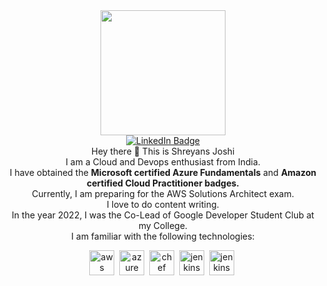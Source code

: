 <div id="header" align="center">
  <img src="https://i.pinimg.com/originals/34/fb/b9/34fbb9aa7bfeb8df98412067d64c2029.gif" width="200"/>

</div>
<div id="badges" align="center">
  <a href="https://www.linkedin.com/in/riya-shah-939783219/">
    <img src="https://img.shields.io/badge/LinkedIn-blue?style=for-the-badge&logo=linkedin&logoColor=white" alt="LinkedIn Badge"/>
  </a>

</div>
<div align="center">Hey there 👋
This is Shreyans Joshi</br>
I am a Cloud and Devops enthusiast from India.</br>
I have obtained the <strong>Microsoft certified Azure Fundamentals</strong> and <strong>Amazon certified Cloud Practitioner badges.</strong></br>
Currently, I am preparing for the AWS Solutions Architect exam.</br>
I love to do content writing.</br> 
In the year 2022, I was the Co-Lead of Google Developer Student Club at my College.</br>
I am familiar with the following technologies:

  <img src="https://a0.awsstatic.com/libra-css/images/logos/aws_logo_smile_1200x630.png" title="aws" width="40" height="40"/>&nbsp;
  <img src="https://th.bing.com/th/id/OIP.YKENnQoVLxdj5twTXB0hCQHaHa?w=203&h=203&c=7&r=0&o=5&dpr=1.3&pid=1.7" title="azure" width="40" height="40" />&nbsp;
  <img src="https://th.bing.com/th/id/OIP.503qr0zfvKj8gpv30NLoiQAAAA?w=211&h=180&c=7&r=0&o=5&dpr=1.3&pid=1.7" title="chef" width="40" height="40" />&nbsp;
  <img src="https://th.bing.com/th/id/OIP.I-wbb2aw9q-zzukchMvSVgAAAA?w=189&h=159&c=7&r=0&o=5&dpr=1.3&pid=1.7" title="jenkins" width="40" height="40" />&nbsp;
  <img src="https://th.bing.com/th/id/OIP.C8WVdizzhz9IXEUyic8iOQHaJ4?w=134&h=180&c=7&r=0&o=5&dpr=1.3&pid=1.7" title="jenkins" width="40" height="40" />&nbsp;
  
</div>
<!--
**joshishreyans/joshishreyans** is a ✨ _special_ ✨ repository because its `README.md` (this file) appears on your GitHub profile.

Here are some ideas to get you started:

- 🔭 I’m currently working on ...
- 🌱 I’m currently learning ...
- 👯 I’m looking to collaborate on ...
- 🤔 I’m looking for help with ...
- 💬 Ask me about ...
- 📫 How to reach me: ...
- 😄 Pronouns: ...
- ⚡ Fun fact: ...
-->
